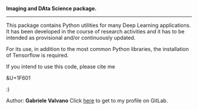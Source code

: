 <b>Imaging and DAta Science package.</b>
___________________________
This package contains Python utilities for many Deep Learning applications.
It has been developed in the course of research activities and it has to be intended as provisional and/or continuously updated.

For its use, in addition to the most common Python libraries, the installation of Tensorflow is required.

If you intend to use this code, please cite me <p>&U+1F601</p> :) 

Author:
<b>Gabriele Valvano</b>
Click <a href="https://gitlab.com/gabriele_valvano">here</a> to get to my profile on GitLab.